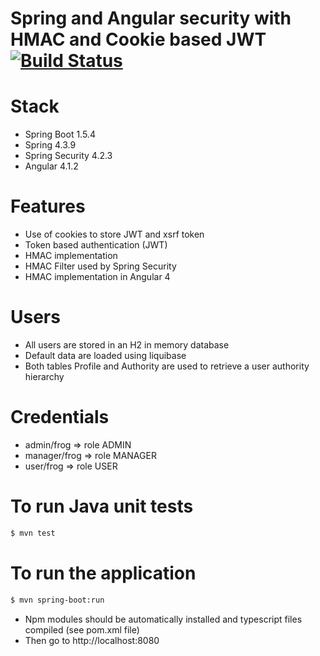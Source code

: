 # Spring and Angular security with HMAC and Cookie based JWT [![Build Status](https://travis-ci.org/RedFroggy/angular-spring-hmac.svg?branch=master)](https://travis-ci.org/RedFroggy/angular-spring-hmac)

# Stack
- Spring Boot 1.5.4
- Spring 4.3.9
- Spring Security 4.2.3
- Angular 4.1.2

# Features
- Use of cookies to store JWT and xsrf token
- Token based authentication (JWT)
- HMAC implementation
- HMAC Filter used by Spring Security
- HMAC implementation in Angular 4

# Users
- All users are stored in an H2 in memory database
- Default data are loaded using liquibase
- Both tables Profile and Authority are used to retrieve a user authority hierarchy


# Credentials
- admin/frog => role ADMIN
- manager/frog => role MANAGER
- user/frog => role USER

# To run Java unit tests
````bash
$ mvn test
````

# To run the application
````bash
$ mvn spring-boot:run
````
- Npm modules should be automatically installed and typescript files compiled (see pom.xml file)
- Then go to http://localhost:8080
